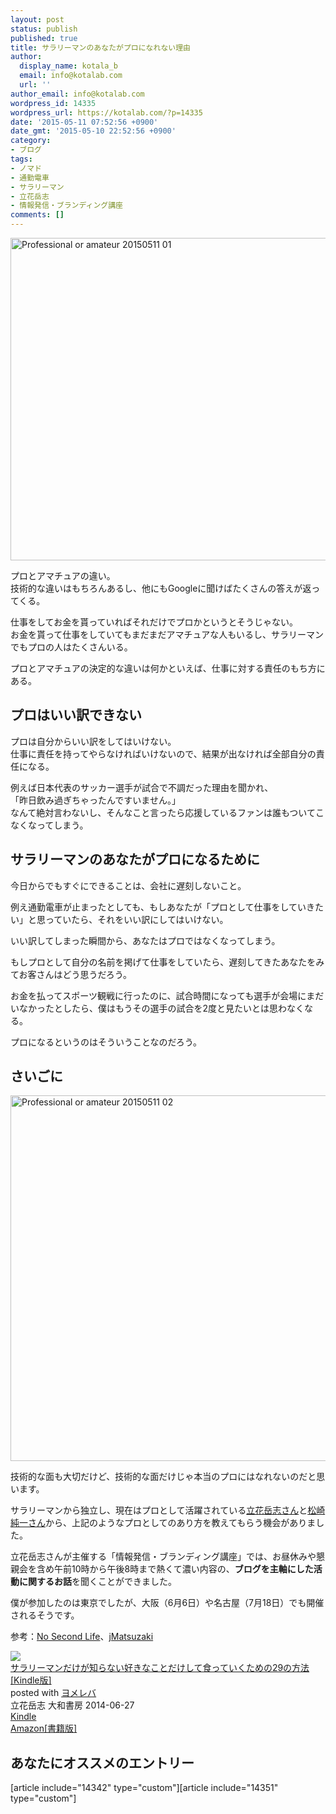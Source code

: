 ```yaml
---
layout: post
status: publish
published: true
title: サラリーマンのあなたがプロになれない理由
author:
  display_name: kotala_b
  email: info@kotalab.com
  url: ''
author_email: info@kotalab.com
wordpress_id: 14335
wordpress_url: https://kotalab.com/?p=14335
date: '2015-05-11 07:52:56 +0900'
date_gmt: '2015-05-10 22:52:56 +0900'
category:
- ブログ
tags:
- ノマド
- 通勤電車
- サラリーマン
- 立花岳志
- 情報発信・ブランディング講座
comments: []
---
```

<p><img src="https://kotalab.com/wp-content/uploads/2015/05/professional-or-amateur_20150511_01.jpg" alt="Professional or amateur 20150511 01" width="780" height ="516" class="aligncenter size-large" /></p>
<p>プロとアマチュアの違い。<br />
技術的な違いはもちろんあるし、他にもGoogleに聞けばたくさんの答えが返ってくる。</p>
<p>仕事をしてお金を貰っていればそれだけでプロかというとそうじゃない。<br />
お金を貰って仕事をしていてもまだまだアマチュアな人もいるし、サラリーマンでもプロの人はたくさんいる。</p>
<p>プロとアマチュアの決定的な違いは何かといえば、仕事に対する責任のもち方にある。</p>
<!--more-->
<h2>プロはいい訳できない</h2>
<p>プロは自分からいい訳をしてはいけない。<br />
仕事に責任を持ってやらなければいけないので、結果が出なければ全部自分の責任になる。</p>
<p>例えば日本代表のサッカー選手が試合で不調だった理由を聞かれ、<br />
「昨日飲み過ぎちゃったんですいません。」<br />
なんて絶対言わないし、そんなこと言ったら応援しているファンは誰もついてこなくなってしまう。</p>
<h2>サラリーマンのあなたがプロになるために</h2>
<p>今日からでもすぐにできることは、会社に遅刻しないこと。</p>
<p>例え通勤電車が止まったとしても、もしあなたが「プロとして仕事をしていきたい」と思っていたら、それをいい訳にしてはいけない。</p>
<p>いい訳してしまった瞬間から、あなたはプロではなくなってしまう。</p>
<p>もしプロとして自分の名前を掲げて仕事をしていたら、遅刻してきたあなたをみてお客さんはどう思うだろう。</p>
<p>お金を払ってスポーツ観戦に行ったのに、試合時間になっても選手が会場にまだいなかったとしたら、僕はもうその選手の試合を2度と見たいとは思わなくなる。</p>
<p>プロになるというのはそういうことなのだろう。</p>
<h2>さいごに</h2>
<p><img src="https://kotalab.com/wp-content/uploads/2015/05/professional-or-amateur_20150511_02.jpg" alt="Professional or amateur 20150511 02" width="780" height ="585" class="aligncenter size-large" /></p>
<p><span class="b">技術的な面も大切だけど、技術的な面だけじゃ本当のプロにはなれないのだと思います。</span></p>
<p>サラリーマンから独立し、現在はプロとして活躍されている<a href="https://twitter.com/ttachi">立花岳志さん</a>と<a href="https://twitter.com/jmatsuzaki">松崎純一さん</a>から、上記のようなプロとしてのあり方を教えてもらう機会がありました。</p>
<p>立花岳志さんが主催する「情報発信・ブランディング講座」では、お昼休みや懇親会を含め午前10時から午後8時まで熱くて濃い内容の、<strong>ブログを主軸にした活動に関するお話</strong>を聞くことができました。</p>
<p>僕が参加したのは東京でしたが、大阪（6月6日）や名古屋（7月18日）でも開催されるそうです。</p>
<p>参考：<a href="https://www.ttcbn.net/no_second_life/archives/49501" target="_blank">No Second Life</a>、<a href="https://jmatsuzaki.com/" target="_blank">jMatsuzaki</a></p>
<div class="booklink-box">
<div class="booklink-image"><a href="https://www.amazon.co.jp/exec/obidos/asin/B00L8GABLS/same-22/" rel="nofollow" target="_blank"><img src="https://images-fe.ssl-images-amazon.com/images/I/51PEyMORgNL._SL160_.jpg" style="border: none;" /></a></div>
<div class="booklink-info">
<div class="booklink-name"><a href="https://www.amazon.co.jp/exec/obidos/asin/B00L8GABLS/same-22/" rel="nofollow" target="_blank">サラリーマンだけが知らない好きなことだけして食っていくための29の方法[Kindle版]</a>
<div class="booklink-powered-date">posted with <a href="https://yomereba.com" rel="nofollow" target="_blank">ヨメレバ</a></div>
</div>
<div class="booklink-detail">立花岳志 大和書房 2014-06-27    </div>
<div class="booklink-link2">
<div class="shoplinkkindle"><a href="https://www.amazon.co.jp/exec/obidos/ASIN/B00L8GABLS/same-22/" rel="nofollow" target="_blank">Kindle</a></div>
<div class="shoplinkamazon"><a href="https://www.amazon.co.jp/exec/obidos/ASIN/4479794298/same-22/" rel="nofollow" target="_blank">Amazon[書籍版]</a></div>
</p></div>
</div>
<div class="booklink-footer"></div>
</div>
<h2 class="rel">あなたにオススメのエントリー</h2>
<p>[article include="14342" type="custom"][article include="14351" type="custom"]</p>
<div class="clear"></div>
